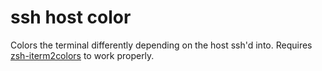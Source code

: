 # ssh host color

Colors the terminal differently depending on the host ssh'd into. Requires [zsh-iterm2colors](https://github.com/shayneholmes/zsh-iterm2colors) to work properly.
